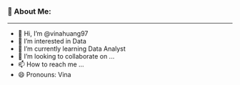 ### 💫 About Me:
___
- 👋 Hi, I’m @vinahuang97
- 👀 I’m interested in Data
- 🌱 I’m currently learning Data Analyst
- 💞️ I’m looking to collaborate on ...
- 📫 How to reach me ...
- 😄 Pronouns: Vina

<!---
vinahuang97/vinahuang97 is a ✨ special ✨ repository because its `README.md` (this file) appears on your GitHub profile.
You can click the Preview link to take a look at your changes.
--->
